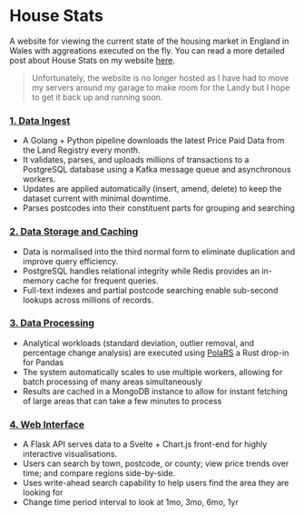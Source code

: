 # House Stats

A website for viewing the current state of the housing market in England in Wales with aggreations executed on the fly. You can read a more detailed post about House Stats on my website [here](https://morganthomas.uk/posts/housestats). 

> Unfortunately, the website is no longer hosted as I have had to move my servers around my garage to make room for the Landy but I hope to get it back up and running soon.

### [1. Data Ingest](https://github.com/House-Stats/data-processor)
- A Golang + Python pipeline downloads the latest Price Paid Data from the Land Registry every month.
- It validates, parses, and uploads millions of transactions to a PostgreSQL database using a Kafka message queue and 
asynchronous workers.
- Updates are applied automatically (insert, amend, delete) to keep the dataset current with minimal downtime.
- Parses postcodes into their constituent parts for grouping and searching


### [2. Data Storage and Caching](https://github.com/House-Stats/web-api)
- Data is normalised into the third normal form to eliminate duplication and improve query efficiency.
- PostgreSQL handles relational integrity while Redis provides an in-memory cache for frequent queries.
- Full-text indexes and partial postcode searching enable sub-second lookups across millions of records.

### [3. Data Processing](https://github.com/House-Stats/data-processor)
- Analytical workloads (standard deviation, outlier removal, and percentage change analysis) are executed using [PolaRS](https://pola.rs/) 
a Rust drop-in for Pandas
- The system automatically scales to use multiple workers, allowing for batch processing of many areas simultaneously
- Results are cached in a MongoDB instance to allow for instant fetching of large areas that can take a few minutes to 
process

### [4. Web Interface](https://github.com/House-Stats/website)
- A Flask API serves data to a Svelte + Chart.js front-end for highly interactive visualisations.
- Users can search by town, postcode, or county; view price trends over time; and compare regions side-by-side.
- Uses write-ahead search capability to help users find the area they are looking for
- Change time period interval to look at 1mo, 3mo, 6mo, 1yr
